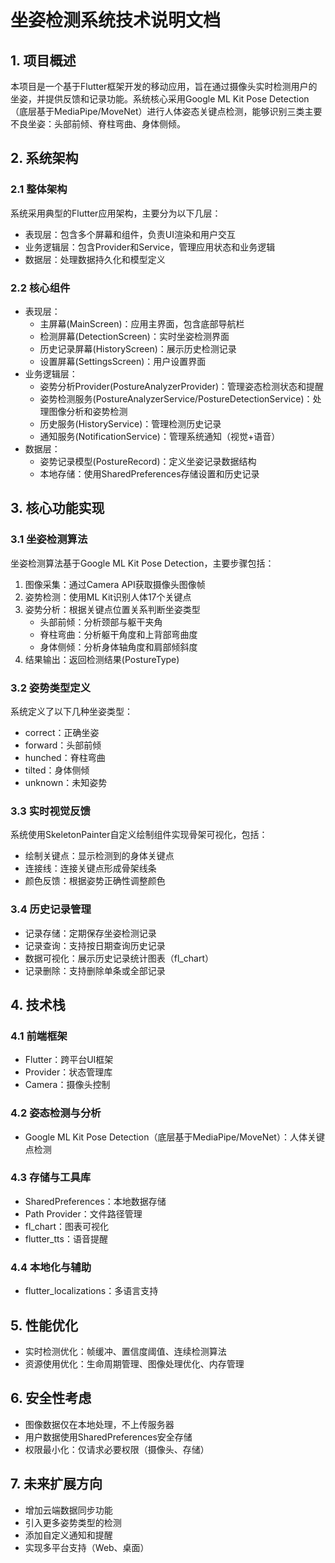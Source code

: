 # 坐姿检测系统技术说明文档

## 1. 项目概述

本项目是一个基于Flutter框架开发的移动应用，旨在通过摄像头实时检测用户的坐姿，并提供反馈和记录功能。系统核心采用Google ML Kit Pose Detection（底层基于MediaPipe/MoveNet）进行人体姿态关键点检测，能够识别三类主要不良坐姿：头部前倾、脊柱弯曲、身体侧倾。

## 2. 系统架构

### 2.1 整体架构

系统采用典型的Flutter应用架构，主要分为以下几层：

* 表现层：包含多个屏幕和组件，负责UI渲染和用户交互
* 业务逻辑层：包含Provider和Service，管理应用状态和业务逻辑
* 数据层：处理数据持久化和模型定义

### 2.2 核心组件

* 表现层：
  * 主屏幕(MainScreen)：应用主界面，包含底部导航栏
  * 检测屏幕(DetectionScreen)：实时坐姿检测界面
  * 历史记录屏幕(HistoryScreen)：展示历史检测记录
  * 设置屏幕(SettingsScreen)：用户设置界面
* 业务逻辑层：
  * 姿势分析Provider(PostureAnalyzerProvider)：管理姿态检测状态和提醒
  * 姿势检测服务(PostureAnalyzerService/PostureDetectionService)：处理图像分析和姿势检测
  * 历史服务(HistoryService)：管理检测历史记录
  * 通知服务(NotificationService)：管理系统通知（视觉+语音）
* 数据层：
  * 姿势记录模型(PostureRecord)：定义坐姿记录数据结构
  * 本地存储：使用SharedPreferences存储设置和历史记录

## 3. 核心功能实现

### 3.1 坐姿检测算法

坐姿检测算法基于Google ML Kit Pose Detection，主要步骤包括：

1. 图像采集：通过Camera API获取摄像头图像帧
2. 姿势检测：使用ML Kit识别人体17个关键点
3. 姿势分析：根据关键点位置关系判断坐姿类型
   * 头部前倾：分析颈部与躯干夹角
   * 脊柱弯曲：分析躯干角度和上背部弯曲度
   * 身体侧倾：分析身体轴角度和肩部倾斜度
4. 结果输出：返回检测结果(PostureType)

### 3.2 姿势类型定义

系统定义了以下几种坐姿类型：

* correct：正确坐姿
* forward：头部前倾
* hunched：脊柱弯曲
* tilted：身体侧倾
* unknown：未知姿势

### 3.3 实时视觉反馈

系统使用SkeletonPainter自定义绘制组件实现骨架可视化，包括：

* 绘制关键点：显示检测到的身体关键点
* 连接线：连接关键点形成骨架线条
* 颜色反馈：根据姿势正确性调整颜色

### 3.4 历史记录管理

* 记录存储：定期保存坐姿检测记录
* 记录查询：支持按日期查询历史记录
* 数据可视化：展示历史记录统计图表（fl_chart）
* 记录删除：支持删除单条或全部记录

## 4. 技术栈

### 4.1 前端框架

* Flutter：跨平台UI框架
* Provider：状态管理库
* Camera：摄像头控制

### 4.2 姿态检测与分析

* Google ML Kit Pose Detection（底层基于MediaPipe/MoveNet）：人体关键点检测

### 4.3 存储与工具库

* SharedPreferences：本地数据存储
* Path Provider：文件路径管理
* fl_chart：图表可视化
* flutter_tts：语音提醒

### 4.4 本地化与辅助

* flutter_localizations：多语言支持

## 5. 性能优化

* 实时检测优化：帧缓冲、置信度阈值、连续检测算法
* 资源使用优化：生命周期管理、图像处理优化、内存管理

## 6. 安全性考虑

* 图像数据仅在本地处理，不上传服务器
* 用户数据使用SharedPreferences安全存储
* 权限最小化：仅请求必要权限（摄像头、存储）

## 7. 未来扩展方向

* 增加云端数据同步功能
* 引入更多姿势类型的检测
* 添加自定义通知和提醒
* 实现多平台支持（Web、桌面）
